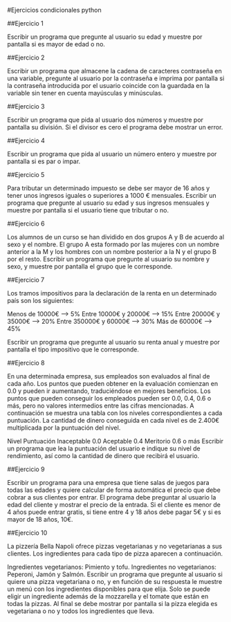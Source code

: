 #Ejercicios condicionales python 

##Ejercicio 1

Escribir un programa que pregunte al usuario su edad y muestre por pantalla si es mayor de edad o no.

##Ejercicio 2

Escribir un programa que almacene la cadena de caracteres contraseña en una variable, pregunte al usuario por la contraseña e imprima por pantalla si la contraseña introducida por el usuario coincide con la guardada en la variable sin tener en cuenta mayúsculas y minúsculas.

##Ejercicio 3

Escribir un programa que pida al usuario dos números y muestre por pantalla su división. Si el divisor es cero el programa debe mostrar un error.

##Ejercicio 4

Escribir un programa que pida al usuario un número entero y muestre por pantalla si es par o impar.

##Ejercicio 5

Para tributar un determinado impuesto se debe ser mayor de 16 años y tener unos ingresos iguales o superiores a 1000 € mensuales. Escribir un programa que pregunte al usuario su edad y sus ingresos mensuales y muestre por pantalla si el usuario tiene que tributar o no.

##Ejercicio 6

Los alumnos de un curso se han dividido en dos grupos A y B de acuerdo al sexo y el nombre. El grupo A esta formado por las mujeres con un nombre anterior a la M y los hombres con un nombre posterior a la N y el grupo B por el resto. Escribir un programa que pregunte al usuario su nombre y sexo, y muestre por pantalla el grupo que le corresponde.

##Ejercicio 7

Los tramos impositivos para la declaración de la renta en un determinado país son los siguientes:

Menos de 10000€ --> 5%
Entre 10000€ y 20000€ --> 15%
Entre 20000€ y 35000€ --> 20%
Entre 350000€ y 60000€ --> 30%
Más de 60000€ --> 45%

Escribir un programa que pregunte al usuario su renta anual y muestre por pantalla el tipo impositivo que le corresponde.

##Ejercicio 8

En una determinada empresa, sus empleados son evaluados al final de cada año. Los puntos que pueden obtener en la evaluación comienzan en 0.0 y pueden ir aumentando, traduciéndose en mejores beneficios. Los puntos que pueden conseguir los empleados pueden ser 0.0, 0.4, 0.6 o más, pero no valores intermedios entre las cifras mencionadas. A continuación se muestra una tabla con los niveles correspondientes a cada puntuación. La cantidad de dinero conseguida en cada nivel es de 2.400€ multiplicada por la puntuación del nivel.

Nivel	Puntuación
Inaceptable	0.0
Aceptable	0.4
Meritorio	0.6 o más
Escribir un programa que lea la puntuación del usuario e indique su nivel de rendimiento, así como la cantidad de dinero que recibirá el usuario.

##Ejercicio 9

Escribir un programa para una empresa que tiene salas de juegos para todas las edades y quiere calcular de forma automática el precio que debe cobrar a sus clientes por entrar. El programa debe preguntar al usuario la edad del cliente y mostrar el precio de la entrada. Si el cliente es menor de 4 años puede entrar gratis, si tiene entre 4 y 18 años debe pagar 5€ y si es mayor de 18 años, 10€.

##Ejercicio 10

La pizzería Bella Napoli ofrece pizzas vegetarianas y no vegetarianas a sus clientes. Los ingredientes para cada tipo de pizza aparecen a continuación.

Ingredientes vegetarianos: Pimiento y tofu. Ingredientes no vegetarianos: Peperoni, Jamón y Salmón. Escribir un programa que pregunte al usuario si quiere una pizza vegetariana o no, y en función de su respuesta le muestre un menú con los ingredientes disponibles para que elija. Solo se puede eligir un ingrediente además de la mozzarella y el tomate que están en todas la pizzas. Al final se debe mostrar por pantalla si la pizza elegida es vegetariana o no y todos los ingredientes que lleva.